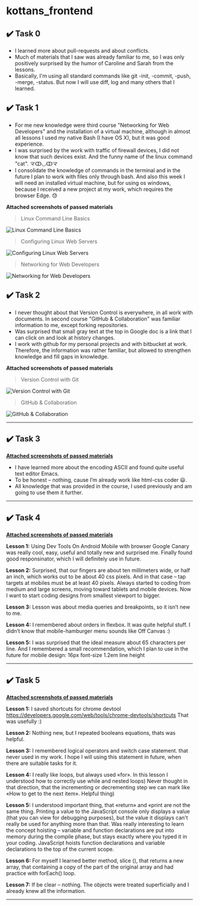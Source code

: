 # kottans_frontend

## :heavy_check_mark: Task 0

 - I learned more about pull-requests and about conflicts.
 - Much of materials that I saw was already familiar to me,  so I was only positively surprised by the humor of Caroline and Sarah from the lessons.
 - Basically, I'm using all standard commands like git -init, -commit,  -push, -merge, -status. But now I will use diff, log and many others that I learned.
 

## :heavy_check_mark: Task 1

 - For me new knowledge were third course "Networking for Web Developers" and the installation of a virtual machine, although in almost all lessons I used my native Bash (I have OS X), but it was good experience.
 - I was surprised by the work with traffic of firewall devices, I did not know that such devices exist. And the funny name of the linux command "cat". 龴ↀ◡ↀ龴
- I consolidate the knowledge of commands in the terminal and in the future I plan to work with files only through bash.
And also this week I will need an installed virtual machine, but for using os windows, because I received a new project at my work, which requires the browser Edge. :sweat:


__Attached screenshots of passed materials__


>Linux Command Line Basics

![Linux Command Line Basics](https://github.com/DariaShvydka/kottans_frontend/blob/master/task_1/task1_course_1.png)

>Configuring Linux Web Servers

![Configuring Linux Web Servers](https://github.com/DariaShvydka/kottans_frontend/blob/master/task_1/task1_course_2.png)

>Networking for Web Developers

![Networking for Web Developers](https://github.com/DariaShvydka/kottans_frontend/blob/master/task_1/task1_course_3.png)



## :heavy_check_mark: Task 2

 - I never thought about that Version Control is everywhere, in all work with documents. In second course "GitHub & Collaboration" was familiar information to me, except forking repositories.
- Was surprised that small gray text at the top in Google doc is a link that I can click on and look at history changes. 
- I work with github for my personal projects and with bitbucket at work. Therefore, the information was rather familiar, but allowed to strengthen knowledge and fill gaps in knowledge.


__Attached screenshots of passed materials__


>Version Control with Git

![Version Control with Git](https://github.com/DariaShvydka/kottans_frontend/blob/master/task_2/task2_course_1.png)

>GitHub & Collaboration

![GitHub & Collaboration](https://github.com/DariaShvydka/kottans_frontend/blob/master/task_2/task2_course_2.png)

---

## :heavy_check_mark: Task 3
__[Attached screenshots of passed materials](https://github.com/DariaShvydka/kottans_frontend/tree/master/task_3)__

- I have learned more about the encoding ASCII and found quite useful text editor Emacs.
- To be honest – nothing, cause I’m already work like html-css coder 😃. 
- All knowledge that was provided in the course, I used previously and am going to use them it further.

---

## :heavy_check_mark: Task 4
__[Attached screenshots of passed materials](https://github.com/DariaShvydka/kottans_frontend/tree/master/task_4)__

__Lesson 1:__
Using Dev Tools On Android Mobile with browser Google Canary was really cool, easy, useful and totally new and surprised me.
Finally found good responsinator, which I will definitely use in future.

__Lesson 2:__
Surprised, that our fingers are about ten millimeters wide, or half an inch, which works out to be about 40 css pixels. And in that case – tap targets at mobiles must be at least 40 pixels.
Always started to coding from medium and large screens, moving toward tablets and mobile devices. Now I want to start coding designs from smallest viewport to bigger.

__Lesson 3:__
Lesson was about media queries and breakpoints, so it isn’t new to me.

__Lesson 4:__
I remembered about orders in flexbox. It was quite helpful stuff.
I didn’t know that mobile-hamburger menu sounds like Off Canvas :) 

__Lesson 5:__
I was surprised that the ideal measure about 65 characters per line.
And I remembered a small recommendation, which I plan to use in the future for mobile design:
16px font-size
1.2em line height

---

## :heavy_check_mark: Task 5
__[Attached screenshots of passed materials](https://github.com/DariaShvydka/kottans_frontend/tree/master/task_5)__

__Lesson 1:__
I saved shortcuts for chrome devtool <https://developers.google.com/web/tools/chrome-devtools/shortcuts>
That was usefully :) 

__Lesson 2:__
Nothing new, but I repeated booleans equations, thats was helpful.

__Lesson 3:__
I remembered logical operators and switch case statement. that never used in my work. I hope I will using this statement in future, when there are suitable tasks for it.

__Lesson 4:__
I really like loops, but always used «for». In this lesson I understood how to correctly use while and nested loops)
Never thought in that direction, that the incrementing or decrementing step we can mark like «How to get to the next item». Helpful thing)  

__Lesson 5:__
I understood important thing, that «return» and «print are not the same thing. Printing a value to the JavaScript console only displays a value (that you can view for debugging purposes), but the value it displays can't really be used for anything more than that. 
Was really interesting to learn the concept hoisting – variable and function declarations are put into memory during the compile phase, but stays exactly where you typed it in your coding. JavaScript hoists function declarations and variable declarations to the top of the current scope.

__Lesson 6:__
For myself I learned better method, slice (), that returns a new array, that containing a copy of the part of the original array and had practice with forEach() loop.

__Lesson 7:__
If be clear – nothing. The objects were treated superficially and I already knew all the information.

---

